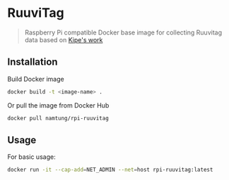 # RuuviTag
> Raspberry Pi compatible Docker base image for collecting Ruuvitag data based on [Kipe's work](https://github.com/kipe/ruuvitag)

## Installation

Build Docker image
```sh
docker build -t <image-name> .
```
Or pull the image from Docker Hub
```sh
docker pull namtung/rpi-ruuvitag
```

## Usage
For basic usage:

```sh
docker run -it --cap-add=NET_ADMIN --net=host rpi-ruuvitag:latest
```
